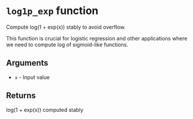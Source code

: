 # `log1p_exp` function

Compute log(1 + exp(x)) stably to avoid overflow.

This function is crucial for logistic regression and other applications where we need to compute log of sigmoid-like functions.

## Arguments

- `x` - Input value

## Returns

log(1 + exp(x)) computed stably
